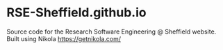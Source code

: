 # RSE-Sheffield.github.io
Source code for the Research Software Engineering @ Sheffield website. Built using Nikola https://getnikola.com/
